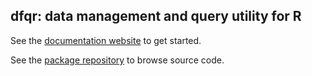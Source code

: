 ## dfqr: data management and query utility for R

See the [documentation website](https://dfqr.github.io/) to get started.

See the [package repository](https://github.com/dfqr/dfqr) to browse source code.
